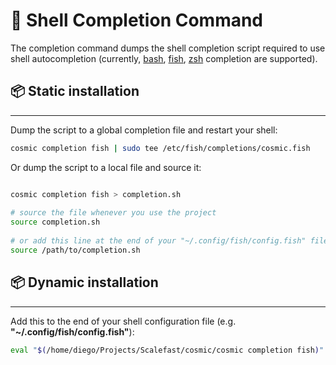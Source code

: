 # 🐚 Shell Completion Command


The completion command dumps the shell completion script required
to use shell autocompletion (currently, [bash](https://www.gnu.org/software/bash/), [fish](https://fishshell.com/), [zsh](https://ohmyz.sh/) completion are supported).

## 📦 Static installation

---

Dump the script to a global completion file and restart your shell:

```sh
cosmic completion fish | sudo tee /etc/fish/completions/cosmic.fish
```

Or dump the script to a local file and source it:

```sh

cosmic completion fish > completion.sh
  
# source the file whenever you use the project
source completion.sh
  
# or add this line at the end of your "~/.config/fish/config.fish" file:
source /path/to/completion.sh

```

## 📦 Dynamic installation

---

Add this to the end of your shell configuration file (e.g. **"~/.config/fish/config.fish"**):

```sh
eval "$(/home/diego/Projects/Scalefast/cosmic/cosmic completion fish)"
```
